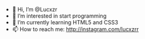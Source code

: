 - 👋 Hi, I’m @Lucxzr
- 👀 I’m interested in start programming
- 🌱 I’m currently learning HTML5 and CSS3
- 📫 How to reach me: http://instagram.com/lucxzrr

<!---
Lucxzr/Lucxzr is a ✨ special ✨ repository because its `README.md` (this file) appears on your GitHub profile.
You can click the Preview link to take a look at your changes.
--->
